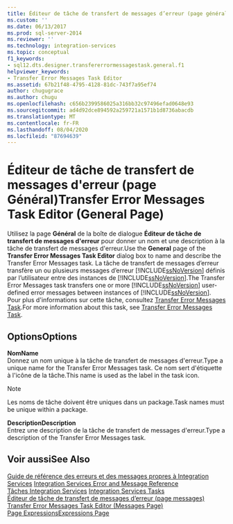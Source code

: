 ```yaml
---
title: Éditeur de tâche de transfert de messages d’erreur (page général) | Microsoft Docs
ms.custom: ''
ms.date: 06/13/2017
ms.prod: sql-server-2014
ms.reviewer: ''
ms.technology: integration-services
ms.topic: conceptual
f1_keywords:
- sql12.dts.designer.transfererrormessagestask.general.f1
helpviewer_keywords:
- Transfer Error Messages Task Editor
ms.assetid: 67b21f48-4795-4128-81dc-743f7a95ef74
author: chugugrace
ms.author: chugu
ms.openlocfilehash: c656b2399586025a316bb32c97496efad0648e93
ms.sourcegitcommit: ad4d92dce894592a259721a1571b1d8736abacdb
ms.translationtype: MT
ms.contentlocale: fr-FR
ms.lasthandoff: 08/04/2020
ms.locfileid: "87694639"
---
```

# <a name="transfer-error-messages-task-editor-general-page"></a><span data-ttu-id="173ac-102">Éditeur de tâche de transfert de messages d'erreur (page Général)</span><span class="sxs-lookup"><span data-stu-id="173ac-102">Transfer Error Messages Task Editor (General Page)</span></span>
  <span data-ttu-id="173ac-103">Utilisez la page **Général** de la boîte de dialogue **Éditeur de tâche de transfert de messages d'erreur** pour donner un nom et une description à la tâche de transfert de messages d'erreur.</span><span class="sxs-lookup"><span data-stu-id="173ac-103">Use the **General** page of the **Transfer Error Messages Task Editor** dialog box to name and describe the Transfer Error Messages task.</span></span> <span data-ttu-id="173ac-104">La tâche de transfert de messages d’erreur transfère un ou plusieurs messages d’erreur [!INCLUDE[ssNoVersion](../includes/ssnoversion-md.md)] définis par l’utilisateur entre des instances de [!INCLUDE[ssNoVersion](../includes/ssnoversion-md.md)].</span><span class="sxs-lookup"><span data-stu-id="173ac-104">The Transfer Error Messages task transfers one or more [!INCLUDE[ssNoVersion](../includes/ssnoversion-md.md)] user-defined error messages between instances of [!INCLUDE[ssNoVersion](../includes/ssnoversion-md.md)].</span></span> <span data-ttu-id="173ac-105">Pour plus d'informations sur cette tâche, consultez [Transfer Error Messages Task](control-flow/transfer-error-messages-task.md).</span><span class="sxs-lookup"><span data-stu-id="173ac-105">For more information about this task, see [Transfer Error Messages Task](control-flow/transfer-error-messages-task.md).</span></span>  
  
## <a name="options"></a><span data-ttu-id="173ac-106">Options</span><span class="sxs-lookup"><span data-stu-id="173ac-106">Options</span></span>  
 <span data-ttu-id="173ac-107">**Nom**</span><span class="sxs-lookup"><span data-stu-id="173ac-107">**Name**</span></span>  
 <span data-ttu-id="173ac-108">Donnez un nom unique à la tâche de transfert de messages d'erreur.</span><span class="sxs-lookup"><span data-stu-id="173ac-108">Type a unique name for the Transfer Error Messages task.</span></span> <span data-ttu-id="173ac-109">Ce nom sert d'étiquette à l'icône de la tâche.</span><span class="sxs-lookup"><span data-stu-id="173ac-109">This name is used as the label in the task icon.</span></span>  
  
> [!NOTE]  
>  <span data-ttu-id="173ac-110">Les noms de tâche doivent être uniques dans un package.</span><span class="sxs-lookup"><span data-stu-id="173ac-110">Task names must be unique within a package.</span></span>  
  
 <span data-ttu-id="173ac-111">**Description**</span><span class="sxs-lookup"><span data-stu-id="173ac-111">**Description**</span></span>  
 <span data-ttu-id="173ac-112">Entrez une description de la tâche de transfert de messages d'erreur.</span><span class="sxs-lookup"><span data-stu-id="173ac-112">Type a description of the Transfer Error Messages task.</span></span>  
  
## <a name="see-also"></a><span data-ttu-id="173ac-113">Voir aussi</span><span class="sxs-lookup"><span data-stu-id="173ac-113">See Also</span></span>  
 <span data-ttu-id="173ac-114">[Guide de référence des erreurs et des messages propres à Integration Services](../../2014/integration-services/integration-services-error-and-message-reference.md) </span><span class="sxs-lookup"><span data-stu-id="173ac-114">[Integration Services Error and Message Reference](../../2014/integration-services/integration-services-error-and-message-reference.md) </span></span>  
 <span data-ttu-id="173ac-115">[Tâches Integration Services](control-flow/integration-services-tasks.md) </span><span class="sxs-lookup"><span data-stu-id="173ac-115">[Integration Services Tasks](control-flow/integration-services-tasks.md) </span></span>  
 <span data-ttu-id="173ac-116">[Éditeur de tâche de transfert de messages d’erreur &#40;page messages&#41;](../../2014/integration-services/transfer-error-messages-task-editor-messages-page.md) </span><span class="sxs-lookup"><span data-stu-id="173ac-116">[Transfer Error Messages Task Editor &#40;Messages Page&#41;](../../2014/integration-services/transfer-error-messages-task-editor-messages-page.md) </span></span>  
 [<span data-ttu-id="173ac-117">Page Expressions</span><span class="sxs-lookup"><span data-stu-id="173ac-117">Expressions Page</span></span>](expressions/expressions-page.md)  
  
  
